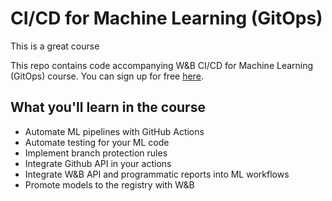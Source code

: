 # CI/CD for Machine Learning (GitOps)

This is a great course

This repo contains code accompanying W&B CI/CD for Machine Learning (GitOps) course. You can sign up for free [here](https://www.wandb.courses/courses/ci-cd-for-machine-learning). 

## What you'll learn in the course

- Automate ML pipelines with GitHub Actions
- Automate testing for your ML code
- Implement branch protection rules
- Integrate Github API in your actions
- Integrate W&B API and programmatic reports into ML workflows
- Promote models to the registry with W&B
